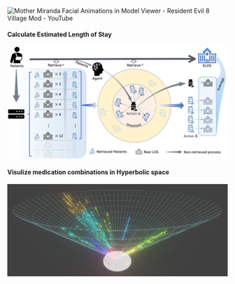 

![Mother Miranda Facial Animations in Model Viewer - Resident Evil 8 Village Mod - YouTube](https://i.ytimg.com/vi/v14NVtO8gP0/maxresdefault.jpg)

#### Calculate Estimated Length of Stay

![Picture2](https://github.com/azusakou/MiranDa/blob/6deaf738c42d7626af2d60aea3b9012483179ba8/fig/Picture2.jpg)


#### Visulize medication combinations in Hyperbolic space

![Picture3](https://github.com/azusakou/MiranDa/blob/6deaf738c42d7626af2d60aea3b9012483179ba8/fig/Picture3.jpg)

